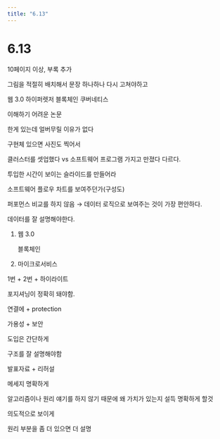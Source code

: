 ```yaml
---
title: "6.13"
---
```


# 6.13

10페이지 이상, 부록 추가

그림을 적절히 배치해서 문장 하나하나 다시 고쳐야하고

웹 3.0 하이퍼렛저 블록체인 쿠버네티스

이해하기 어려운 논문

한게 있는데 얼버무릴 이유가 없다

구현체 있으면 사진도 찍어서

클러스터를 셋업했다 vs 소프트웨어 프로그램 가지고 만졌다 다르다.

투입한 시간이 보이는 슬라이드를 만들어라

소프트웨어 플로우 차트를 보여주던가(구성도)

퍼포먼스 비교를 하지 않음 → 데이터 로직으로 보여주는 것이 가장 편안하다.

데이터를 잘 설명해야한다.

1. 웹 3.0
    
    블록체인
    
2. 마이크로서비스

1번 + 2번 + 하이라이트

포지셔닝이 정확히 돼야함.

연결에 + protection

가용성 + 보안

도입은 간단하게

구조를 잘 설명해야함

발표자료 + 리허설

메세지 명확하게

알고리즘이나 원리 얘기를 하지 않기 때문에 왜 가치가 있는지 설득 명확하게 할것

의도적으로 보이게

원리 부분을 좀 더 있으면 더 설명